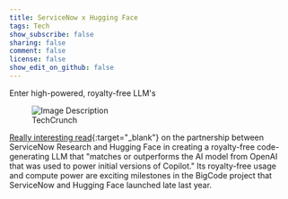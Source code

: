 ```yaml
---
title: ServiceNow x Hugging Face
tags: Tech
show_subscribe: false
sharing: false
comment: false
license: false
show_edit_on_github: false
---
```


Enter high-powered, royalty-free LLM's

<!--more-->

<figure class="post-figure">
  <img src="/assets/img/servicenowxhuggingface.jpg" alt="Image Description" class="GCB-img">
  <figcaption>TechCrunch</figcaption>
</figure>

[Really interesting read]([https://www.ft.com/content/e53e4b14-4653-4b6e-a72f-d50f75e97cb7](https://techcrunch.com/2023/05/04/hugging-face-and-servicenow-release-a-free-code-generating-model/)){:target="_blank"}  on the partnership between ServiceNow Research and Hugging Face in creating a royalty-free code-generating LLM that "matches or outperforms the AI model from OpenAI that was used to power initial versions of Copilot." Its royalty-free usage and compute power are exciting milestones in the BigCode project that ServiceNow and Hugging Face launched late last year.
